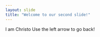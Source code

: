 ```yaml
---
layout: slide
title: "Welcome to our second slide!"
---
```

I am Christo
Use the left arrow to go back!
